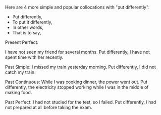 Here are 4 more simple and popular collocations with "put differently":

- Put differently,
- To put it differently,
- In other words,
- That is to say,

Present Perfect:

I have not seen my friend for several months. Put differently, I have not spent time with her recently.

Past Simple:
I missed my train yesterday morning. Put differently, I did not catch my train.

Past Continuous:
While I was cooking dinner, the power went out. Put differently, the electricity stopped working while I was in the middle of making food.

Past Perfect:
I had not studied for the test, so I failed. Put differently, I had not prepared at all before taking the exam.
